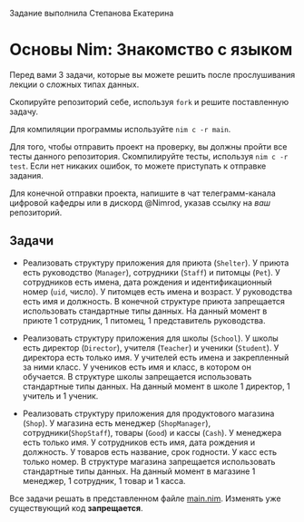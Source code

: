 Задание выполнила Степанова Екатерина

# Основы Nim: Знакомство с языком

Перед вами 3 задачи, которые вы можете решить после прослушивания лекции о сложных типах данных.

Скопируйте репозиторий себе, используя `fork` и решите поставленную задачу.

Для компиляции программы используйте `nim c -r main`.

Для того, чтобы отправить проект на проверку, вы должны пройти все тесты данного репозитория. Скомпилируйте тесты, используя `nim c -r test`. Если нет никаких ошибок, то можете приступать к отправке задания.

Для конечной отправки проекта, напишите в чат телеграмм-канала цифровой кафедры или в дискорд @Nimrod, указав ссылку на _ваш_ репозиторий.

## Задачи

- Реализовать структуру приложения для приюта (`Shelter`).
У приюта есть руководство (`Manager`), сотрудники (`Staff`) и питомцы (`Pet`).
У сотрудников есть имена, дата рождения и идентификационный номер (`uid`, число).
У питомцев есть имена и возраст.
У руководства есть имя и должность.
В конечной структуре приюта запрещается использовать стандартные типы данных.
На данный момент в приюте 1 сотрудник, 1 питомец, 1 представитель руководства.

- Реализовать структуру приложения для школы (`School`).
У школы есть директор (`Director`), учителя (`Teacher`) и ученики (`Student`).
У директора есть только имя.
У учителей есть имена и закрепленный за ними класс.
У учеников есть имя и класс, в котором он обучается.
В структуре школы запрещается использовать стандартные типы данных.
На данный момент в школе 1 директор, 1 учитель и 1 ученик.

- Реализовать структуру приложения для продуктового магазина (`Shop`).
У магазина есть менеджер (`ShopManager`), сотрудники(`ShopStaff`), товары (`Good`) и кассы (`Cash`).
У менеджера есть только имя.
У сотрудников есть имя, дата рождения и должность.
У товаров есть название, срок годности.
У касс есть только номер.
В структуре магазина запрещается использовать стандартные типы данных.
На данный момент в магазине 1 менеджер, 1 сотрудник, 1 товар и 1 касса.

Все задачи решать в представленном файле [main.nim](main.nim). Изменять уже существующий код __запрещается__.

